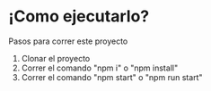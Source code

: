 # ¡Como ejecutarlo?

Pasos para correr este proyecto

1. Clonar el proyecto
2. Correr el comando "npm i" o "npm install"
3. Correr el comando "npm start" o "npm run start"
